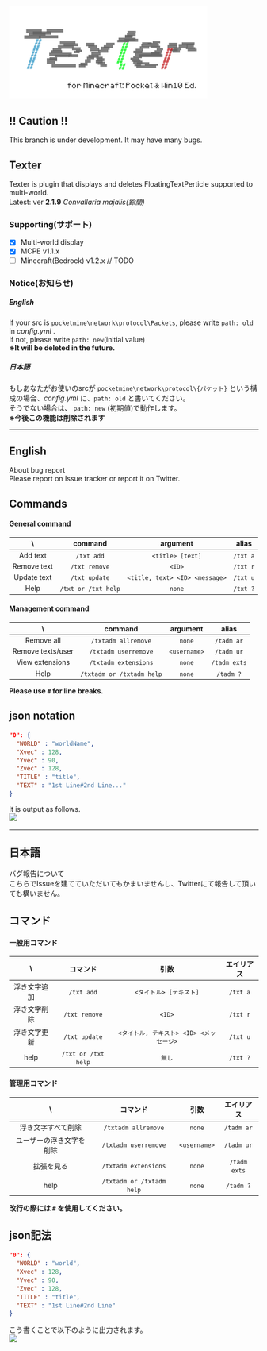 <img src="/assets/Texter.png" width="400px">

## !! Caution !!
This branch is under development.
It may have many bugs.

## Texter
Texter is plugin that displays and deletes FloatingTextPerticle supported to multi-world.  
Latest: ver **2.1.9** _Convallaria majalis(鈴蘭)_  

### Supporting(サポート)
- [x] Multi-world display
- [x] MCPE v1.1.x
- [ ] Minecraft(Bedrock) v1.2.x // TODO

### Notice(お知らせ)
##### English
If your src is `pocketmine\network\protocol\Packets`, please write `path: old` in *config.yml* .  
If not, please write `path: new`(initial value)  
**※It will be deleted in the future.**

##### 日本語
もしあなたがお使いのsrcが `pocketmine\network\protocol\{パケット}` という構成の場合、*config.yml* に、`path: old` と書いてください。  
そうでない場合は、 `path: new` (初期値)で動作します。  
**※今後この機能は削除されます**

***
## English
About bug report  
Please report on Issue tracker or report it on Twitter.

## Commands

#### General command
| \ |command|argument|alias|
|:--:|:--:|:--:|:--:|
|Add text|`/txt add`|`<title> [text]`|`/txt a`|
|Remove text|`/txt remove`|`<ID>`|`/txt r`|
|Update text|`/txt update`|`<title, text> <ID> <message>`|`/txt u`|
|Help|`/txt or /txt help`|`none`|`/txt ?`|

#### Management command
| \ |command|argument|alias|
|:--:|:--:|:--:|:--:|
|Remove all|`/txtadm allremove`|`none`|`/tadm ar`|
|Remove texts/user|`/txtadm userremove`|`<username>`|`/tadm ur`|
|View extensions|`/txtadm extensions`|`none`|`/tadm exts`|
|Help|`/txtadm or /txtadm help`|`none`|`/tadm ?`|

**Please use `#` for line breaks.**

## json notation

``` json
"0": {
  "WORLD" : "worldName",
  "Xvec" : 128,
  "Yvec" : 90,
  "Zvec" : 128,
  "TITLE" : "title",
  "TEXT" : "1st Line#2nd Line..."
}
```
It is output as follows.  
<img src="https://cloud.githubusercontent.com/assets/16377174/24609877/642d64f6-18b7-11e7-9b38-488e0ada3f1e.JPG" width="320px">

***
## 日本語
バグ報告について  
こちらでIssueを建てていただいてもかまいませんし、Twitterにて報告して頂いても構いません。

## コマンド

#### 一般用コマンド
| \ |コマンド|引数|エイリアス|
|:--:|:--:|:--:|:--:|
|浮き文字追加|`/txt add`|`<タイトル> [テキスト]`|`/txt a`|
|浮き文字削除|`/txt remove`|`<ID>`|`/txt r`|
|浮き文字更新|`/txt update`|`<タイトル, テキスト> <ID> <メッセージ>`|`/txt u`|
|help|`/txt or /txt help`|`無し`|`/txt ?`|

#### 管理用コマンド
| \ |コマンド|引数|エイリアス|
|:--:|:--:|:--:|:--:|
|浮き文字すべて削除|`/txtadm allremove`|`none`|`/tadm ar`|
|ユーザーの浮き文字を削除|`/txtadm userremove`|`<username>`|`/tadm ur`|
|拡張を見る|`/txtadm extensions`|`none`|`/tadm exts`|
|help|`/txtadm or /txtadm help`|`none`|`/tadm ?`|

**改行の際には `#` を使用してください。**

## json記法

``` json
"0": {
  "WORLD" : "world",
  "Xvec" : 128,
  "Yvec" : 90,
  "Zvec" : 128,
  "TITLE" : "title",
  "TEXT" : "1st Line#2nd Line"
}
```

こう書くことで以下のように出力されます。  
<img src="https://cloud.githubusercontent.com/assets/16377174/24609877/642d64f6-18b7-11e7-9b38-488e0ada3f1e.JPG" width="320px">
